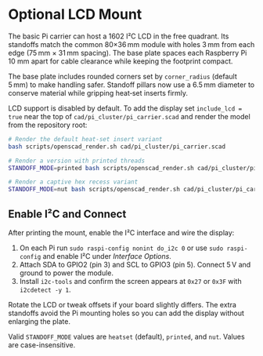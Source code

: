 # Optional LCD Mount

The basic Pi carrier can host a 1602 I²C LCD in the free quadrant.
Its standoffs match the common 80×36 mm module with holes 3 mm from each
edge (75 mm × 31 mm spacing).
The base plate spaces each Raspberry Pi 10 mm apart for cable clearance while keeping the footprint compact.

The base plate includes rounded corners set by `corner_radius` (default 5 mm)
to make handling safer. Standoff pillars now use a 6.5 mm diameter to conserve
material while gripping heat‑set inserts firmly.

LCD support is disabled by default. To add the display set
`include_lcd = true` near the top of `cad/pi_cluster/pi_carrier.scad`
and render the model from the repository root:

```bash
# Render the default heat-set insert variant
bash scripts/openscad_render.sh cad/pi_cluster/pi_carrier.scad

# Render a version with printed threads
STANDOFF_MODE=printed bash scripts/openscad_render.sh cad/pi_cluster/pi_carrier.scad

# Render a captive hex recess variant
STANDOFF_MODE=nut bash scripts/openscad_render.sh cad/pi_cluster/pi_carrier.scad
```

## Enable I²C and Connect

After printing the mount, enable the I²C interface and wire the display:

1. On each Pi run `sudo raspi-config nonint do_i2c 0` or use `sudo raspi-config` and enable
   I²C under *Interface Options*.
2. Attach SDA to GPIO2 (pin 3) and SCL to GPIO3 (pin 5). Connect 5 V and ground to power the
   module.
3. Install `i2c-tools` and confirm the screen appears at `0x27` or `0x3F` with `i2cdetect -y 1`.

Rotate the LCD or tweak offsets if your board slightly differs. The extra standoffs avoid the Pi
mounting holes so you can add the display without enlarging the plate.

Valid `STANDOFF_MODE` values are `heatset` (default), `printed`, and `nut`. Values are case-insensitive.
